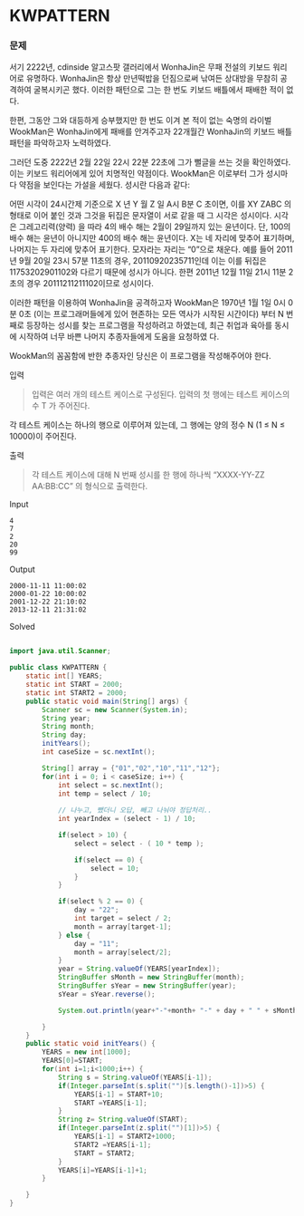 # KWPATTERN

### 문제

서기 2222년, cdinside 알고스팟 갤러리에서 WonhaJin은 무패 전설의 키보드 워리어로 유명하다. WonhaJin은 항상 만년떡밥을 던짐으로써 낚여든 상대방을 무참히 공격하여 굴복시키곤 했다. 이러한 패턴으로 그는 한 번도 키보드 배틀에서 패배한 적이 없다.

한편, 그동안 그와 대등하게 승부했지만 한 번도 이겨 본 적이 없는 숙명의 라이벌 WookMan은 WonhaJin에게 패배를 안겨주고자 22개월간 WonhaJin의 키보드 배틀 패턴을 파악하고자 노력하였다.

그러던 도중 2222년 2월 22일 22시 22분 22초에 그가 뻘글을 쓰는 것을 확인하였다. 이는 키보드 워리어에게 있어 치명적인 약점이다. WookMan은 이로부터 그가 성시마다 약점을 보인다는 가설을 세웠다. 성시란 다음과 같다:

어떤 시각이 24시간제 기준으로 X 년 Y 월 Z 일 A시 B분 C 초이면, 이를 XY ZABC 의 형태로 이어 붙인 것과 그것을 뒤집은 문자열이 서로 같을 때 그 시각은 성시이다.
시각은 그레고리력(양력) 을 따라 4의 배수 해는 2월이 29일까지 있는 윤년이다. 단, 100의 배수 해는 윤년이 아니지만 400의 배수 해는 윤년이다.
X는 네 자리에 맞추어 표기하며, 나머지는 두 자리에 맞추어 표기한다. 모자라는 자리는 “0”으로 채운다.
예를 들어 2011년 9월 20일 23시 57분 11초의 경우, 20110920235711인데 이는 이를 뒤집은 11753202901102와 다르기 때문에 성시가 아니다. 한편 2011년 12월 11일 21시 11분 2초의 경우 20111211211102이므로 성시이다.

이러한 패턴을 이용하여 WonhaJin을 공격하고자 WookMan은 1970년 1월 1일 0시 0분 0초 (이는 프로그래머들에게 있어 현존하는 모든 역사가 시작된 시간이다) 부터 N 번째로 등장하는 성시를 찾는 프로그램을 작성하려고 하였는데, 최근 취업과 육아를 동시에 시작하여 너무 바쁜 나머지 추종자들에게 도움을 요청하였
다.

WookMan의 꼼꼼함에 반한 추종자인 당신은 이 프로그램을 작성해주어야 한다.

입력
> 입력은 여러 개의 테스트 케이스로 구성된다. 입력의 첫 행에는 테스트 케이스의 수 T 가 주어진다.

각 테스트 케이스는 하나의 행으로 이루어져 있는데, 그 행에는 양의 정수 N (1 ≤ N ≤ 10000)이 주어진다.

출력
> 각 테스트 케이스에 대해 N 번째 성시를 한 행에 하나씩 “XXXX-YY-ZZ AA:BB:CC” 의 형식으로 출력한다.

Input
```
4
7
2
20
99
```

Output
```
2000-11-11 11:00:02
2000-01-22 10:00:02
2001-12-22 21:10:02
2013-12-11 21:31:02
```

Solved
```java

import java.util.Scanner;

public class KWPATTERN {
    static int[] YEARS;
    static int START = 2000;
    static int START2 = 2000;
    public static void main(String[] args) {
        Scanner sc = new Scanner(System.in);
        String year;
        String month;
        String day;
        initYears();
        int caseSize = sc.nextInt();

        String[] array = {"01","02","10","11","12"};
        for(int i = 0; i < caseSize; i++) {
            int select = sc.nextInt();
            int temp = select / 10;
            
            // 나누고, 뺐더니 오답, 빼고 나눠야 정답처리..
            int yearIndex = (select - 1) / 10;

            if(select > 10) {
                select = select - ( 10 * temp );

                if(select == 0) {
                    select = 10;
                }
            }

            if(select % 2 == 0) {
                day = "22";
                int target = select / 2;
                month = array[target-1];
            } else {
                day = "11";
                month = array[select/2];
            }
            year = String.valueOf(YEARS[yearIndex]);
            StringBuffer sMonth = new StringBuffer(month);
            StringBuffer sYear = new StringBuffer(year);
            sYear = sYear.reverse();

            System.out.println(year+"-"+month+ "-" + day + " " + sMonth.reverse().toString() + ":"+sYear.substring(0,2)+":"+sYear.substring(2,4));

        }
    }
    public static void initYears() {
        YEARS = new int[1000];
        YEARS[0]=START;
        for(int i=1;i<1000;i++) {
            String s = String.valueOf(YEARS[i-1]);
            if(Integer.parseInt(s.split("")[s.length()-1])>5) {
                YEARS[i-1] = START+10;
                START =YEARS[i-1];
            }
            String z= String.valueOf(START);
            if(Integer.parseInt(z.split("")[1])>5) {
                YEARS[i-1] = START2+1000;
                START2 =YEARS[i-1];
                START = START2;
            }
            YEARS[i]=YEARS[i-1]+1;
        }

    }
}
```